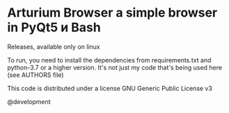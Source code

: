 # Arturium Browser a simple browser in PyQt5 и Bash
Releases, available only on linux

To run, you need to install the dependencies from requirements.txt and python-3.7 or a higher version. 
 It's not just my code that's being used here (see AUTHORS file)

This code is distributed under a license GNU Generic Public License v3


@development
